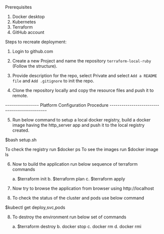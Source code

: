 Prerequisites 

1. Docker desktop
2. Kubernetes
3. Terraform
4. GitHub account

Steps to recreate deployment:

1. Login to github.com

2. Create a new Project and name the repository `terraform-local-ruby` (Follow the structure).

3. Provide description for the repo, select Private and select `Add a README file` and `Add .gitignore` to init the repo.

4. Clone the repository locally and copy the resource files and push it to remote.

----------------- Platform Configuration Procedure ----------------------------------------------

5. Run below command to setup a local docker registry, build a docker image having the http_server app and push it to the local registry created.

$bash setup.sh

To check the registry run $docker ps
To see the images run $docker image ls

6. Now to build the application run below sequence of terraform commands

    a. $terraform init
    b. $terraform plan
    c. $terraform apply

7. Now try to browse the application from browser using http://localhost

8. To check the status of the cluster and pods use below command

$kubectl get deploy,svc,pods

8. To destroy the environment run below set of commands

    a. $terraform destroy
    b. docker stop <container id of the registry>
    c. docker rm <container id of the registry>
    d. docker rmi <image id>
